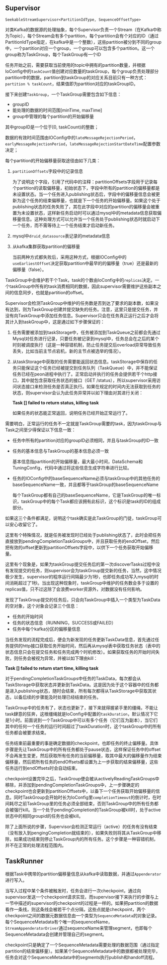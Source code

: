 ## Supervisor

`SeekableStreamSupervisor<PartitionIdType, SequenceOffsetType>`

对类Kafka的数据源的处理抽象，每个Supervisor负责一个Stream（在Kafka中称为Topic），每个Stream会有多个partition，每个partition会有个对应的ID（通过PartitionIdType指定，在kafka中是一个整数），这些partition被分到不同的group中，一个partition对应一个group，一个group可以包含多个partition。这一个group称为TaskGroup，每个TaskGroup有一个ID



任务开始之前，需要获取当前使用的topic中拥有的partition数量，并根据IoConfig中的`taskCount`值创建对应数量的taskGroup，每个group负责处理部分partition中的数据，partition到taskGroup的对应关系目前只有一种方式：`partition % taskCount`，结果值即为partition对应的taskGroupID。



接下来创建`TaskGroup`，一个TaskGroup需要包含如下信息：

- groupID
- 能处理的数据的时间范围[minTime, maxTime]
- group中管理的每个partition的开始偏移量

其中groupID是一个位于[0, taskCount)的整数；

数据的有效时间范围由IOConfig中的`lateMessageRejectionPeriod`，`earlyMessageRejectionPeriod`，`lateMessageRejectionStartDateTime`配置参数决定；

每个partition的开始偏移量获取途径由如下几类：

1. `partitionOffsets`字段中的记录信息

   为了说明这个字段，引用了代码中的注释：partitionOffsets字段用于记录每个partition的读取偏移量，初始状态下，字段中所有的partition的偏移量都是未设置状态。当一个任务进入publishing状态后，字段中的偏移量信息会被更新为这个任务的结束偏移量，也就是下一个任务的开始偏移量。如果这个处于publishing状态的任务失败了，其在此字段中对应的partition的偏移量会被重置为未设置状态，这样新任务启动时可以通过mysql中的metadata信息获取偏移量信息。这种处理方式可以允许当一个任务处于publishing状态时就启动下一个任务，而不需等待上一个任务结束才启动新任务。

2. mysql中`druid_datasource`表记录的metadata信息

3. 从kafka集群获取partition的偏移量

   当前两种方式都失败后，采用这种方式，根据IOConfig中的`useEarliestOffset`决定获取partition中最早的的偏移量（true）还是最新的偏移量（false）。



TaskGroup中会维护若干个Task，task的个数由IoConfig中的`replicas`决定。一个taskGroup中所有的task消费相同的数据，因此supervisor需要维护这些副本之间的信息同步，也就是partition的offset。

Supervisor会检测TaskGroup中维护的任务数是否到达了要求的副本数，如果没有达到，则为TaskGroup创建并提交缺失的任务。注意，这里只是提交任务，并没有向TaskGroup中添加任务信息。Supervisor只会在任务真正运行之后才会将其计入到taskGroup中，这是通过如下步骤保证的：

1. 任务需要被添加到taskStorage中，任务被添加到TaskQueue之前都会先通过Mysql对任务进行记录，只要任务被记录到mysql中，任务总会在之后的某个时刻被调度执行（这是一种容错机制，防止任务提交后overload异常导致任务丢失，比如当前主节点宕机，新的主节点被选举的情况）。

2. 从taskStorage中获取的任务需要能返回状态信息。taskStorage中保存的任务只能保证这个任务已经被提交到任务队列（TaskQueue）中，并不能保证任务已经在peon进程中执行了。正常启动并执行的任务会提供若干个http接口，其中就包含获取任务状态的接口（GET /status），所以supervisor采用访问状态接口来检测任务是否真正执行。如果在规定的时间内无法获取到任务的状态，则supervisor会认为此任务异常并以如下理由对其进行关闭：

   **Task [<taskID>] failed to return status, killing task**

   如果任务的状态能正常返回，说明任务已经开始正常运行了。

需要明白，正常运行的任务不一定就是TaskGroup需要的task，因为taskGroup与Task之间至少得保证以下信息一致：

- 任务中所有的partition对应的groupID必须相同，并且与taskGroup的ID一致

- 任务的基本信息与TaskGroup的基本信息必须一致

  基本信息指partition的开始偏移量，最大最小时间，DataSchema和TuningConfig，代码中通过将这些信息生成字符串进行比较。

- 任务的IOConfig中的baseSequenceName必须与taskGroup中的其他任务的baseSequenceName一致，并且都等于taskGroup的baseSequenceName

  每个TaskGroup都有自己的baseSequenceName，它是TaskGroup的唯一标识，taskGroup中的每个Task都应该拥有此标识，这个标识是task的ID的组成部分。

如果这三个条件都满足，说明这个task确实是此TaskGroup的门徒，taskGroup可以安心收留它了。



这里有个特殊情况，就是任务被发现时已经处于publishing状态了，此时会把任务直接放到pendingCompletionTaskGroups中，并且获取任务的endOffset，然后把有效的offset更新到partitionOffsets字段中，以供下一个任务获取开始偏移量。



这里有个现象是，如果为taskGroup提交任务后的第一次discoverTasks过程中没有发现提交的任务，则supervisor会为taskGroup提交新的任务，当然，这中情况极少发生，supervisor的程序运行间隔最少为1秒，也即任务成功写入mysql的时间消耗超过了1秒。当出现这种现象时，taskGroup中维护的任务数会多于设置的replicas值，只不过这除了会浪费worker资源外，对数据没有任何影响。



发现了TaskGroup提交的任务后，只会向TaskGroup中插入一个类型为TaskData的空对象，这个对象会记录三个信息：

- 任务的开始时间
- 任务的状态信息（RUNNING，SUCCESS或FAILED）
- 任务中每个kafka分区的偏移量信息

当任务发现的流程完成后，便会为新发现的任务更新TaskData信息，首先通过任务提供的http接口获取任务开始时间，然后再从mysql表中获取任务状态（表中的状态信息只会在提交任务和任务完成两个时机修改）。如果获取任务的开始时间失败，则任务会被视为异常，并被以如下理由kill：

**Task [<taskID>] failed to return start time, killing task**

对于pendingCompletionTaskGroups中任务的TaskData，每次都会从TaskStorage中获取状态并更新到TaskData。这是因为处于这个容器中的任务都是进入publishing状态，随时会结束，所有每次都得从TaskStorage中获取其状态，以备后续的步骤能及时处理已经结束的任务。



TaskGroup中的任务有了，状态也更新了，接下来就得握紧手里的缰绳，不能让task肆意的狂奔，这根缰绳就是IoConfig中配置的`taskDuration`，默认情况下它是1小时。前面说到一个TaskGroup中可以有多个任务（它们互为副本），当它们其中的任何一个任务的运行时间超过了taskDuration时，这个taskGroup中的所有任务都会被要求结束。

任务结束前最重要的事是确定数据的checkpoint，也即任务的终止偏移量。具体步骤是先让TaskGroup中的所有任务都处于pause状态，这样保证任务中的offset不会再发生变更，然后获取所有任务的当前偏移量，取其中最大的偏移量作为结束偏移量，然后把所有任务的endOffsets都设置为上一步获取的结束偏移量，这些任务运行到endOffsets时会自动结束。

checkpoint设置完毕之后，TaskGroup便会被从activelyReadingTaskGroups中移除，并添加到pendingCompletionTaskGroups中，上一步骤确定的checkpoint也会更新到partitionOffsets中，以备下一个任务获取开始偏移量的信息。同时TaskGroup会开始时长为IoConfig里`completionTimeout`的倒计时，在时间耗尽之前TaskGroup里的任务必须全部结束，否则TaskGroup中的所有任务都会被强行kill。当一个处于pendingCompletion的TaskGroup被kill时，处于active状态中的相同groupid的任务也会被kill。



除了上面所说的步骤，Supervisor会检测正常运行（active）的任务有没有结束（没有放入到pengingCompletion就结束的），如果失败则将其从TaskGroup中移除，如果成功结束则停止TaskGroup内的所有任务。这个步骤是一种容错机制，并不在正常的处理流程范围内。



## TaskRunner

根据Task中携带的partition偏移量信息从kafka中读取数据，并通过`Appenderator`进行写入。

当写入过程中某个条件被触发时，任务会进行一次checkpoint，通过向supervisor发送一个checkpoint请求实现，而supervisor接下来执行的步骤与上一节中描述的supervisor的checkpoint的过程是一样的。如果把partition的数据看作一条线，则这条线会被若干个点分隔，这些点就是checkpoint，两个checkpoint之间的数据元数据信息由一个类型为`SequenceMetadata`的对象记录。每个SequenceMetadata有个唯一的sequenceName，`StreamAppenderatorDriver`通过sequenceName来管理segment，也即每个SequenceMetadata会创建并管理自己的segment。

checkpoint只是确定了一个SequenceMetadata需要处理的数据范围（通过指定partition的结束偏移量）。如果某个SequenceMetadata中的数据都被处理完毕，任务会对这个SequenceMetadata中的segments执行publish和handoff流程。